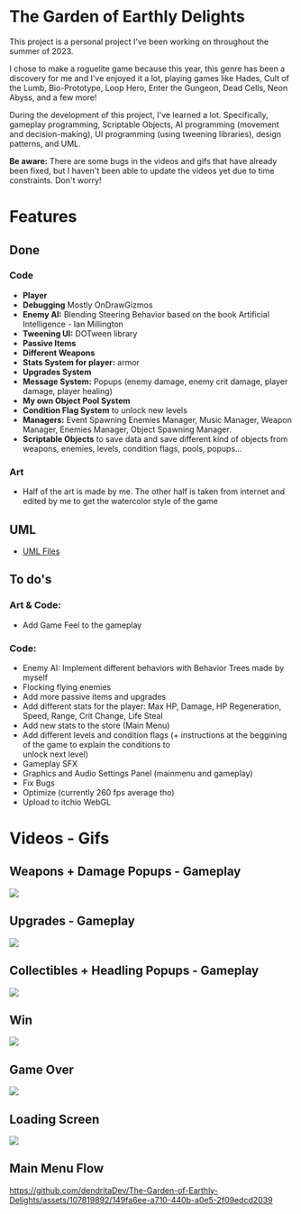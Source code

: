 # The Garden of Earthly Delights
This project is a personal project I've been working on throughout the summer of 2023.

I chose to make a roguelite game because this year, this genre has been a discovery for me and I've enjoyed it a lot, playing games like Hades, Cult of the Lumb, Bio-Prototype, Loop Hero, Enter the Gungeon, Dead Cells, Neon Abyss, and a few more!

During the development of this project, I've learned a lot. Specifically, gameplay programming, Scriptable Objects, AI programming (movement and decision-making), UI programming (using tweening libraries), design patterns, and UML.

**Be aware:** There are some bugs in the videos and gifs that have already been fixed, but I haven't been able to update the videos yet due to time constraints. Don't worry!

# Features
## Done
### Code
 - **Player**
 - **Debugging** Mostly OnDrawGizmos 
 - **Enemy AI:** Blending Steering Behavior based on the book Artificial Intelligence - Ian Millington
 - **Tweening UI:** DOTween library
 - **Passive Items**
 - **Different Weapons**
 - **Stats System for player:** armor
 - **Upgrades System**
 - **Message System:** Popups (enemy damage, enemy crit damage, player damage, player healing)
 - **My own Object Pool System**
 - **Condition Flag System** to unlock new levels
 - **Managers:** Event Spawning Enemies Manager, Music Manager, Weapon Manager, Enemies Manager, Object Spawning Manager.
 - **Scriptable Objects** to save data and save different kind of objects from weapons, enemies, levels, condition flags,
   pools, popups...

### Art
  - Half of the art is made by me. The other half is taken from internet and edited by me to get the watercolor style of       the game

## UML
  - [UML Files](https://drive.google.com/drive/folders/16DbW0m3QNyMtEOaptFkmP0oJ878A7_4L?usp=sharing)

## To do's
### Art & Code:
  - Add Game Feel to the gameplay
    
### Code:
  - Enemy AI: Implement different behaviors with Behavior Trees made by myself
  - Flocking flying enemies
  - Add more passive items and upgrades
  - Add different stats for the player: Max HP, Damage, HP Regeneration, Speed, Range, Crit Change, Life Steal
  - Add new stats to the store (Main Menu)
  - Add different levels and condition flags (+ instructions at the beggining of the game to explain the conditions to    
    unlock next level)
  - Gameplay SFX
  - Graphics and Audio Settings Panel (mainmenu and gameplay)
  - Fix Bugs
  - Optimize (currently 260 fps average tho)
  - Upload to itchio WebGL

# Videos - Gifs
## Weapons + Damage Popups - Gameplay
![](https://github.com/dendritaDev/The-Garden-of-Earthly-Delights/blob/main/Weapons.gif)

## Upgrades - Gameplay
![](https://github.com/dendritaDev/The-Garden-of-Earthly-Delights/blob/main/Upgrades.gif)

## Collectibles + Headling Popups - Gameplay
![](https://github.com/dendritaDev/The-Garden-of-Earthly-Delights/blob/main/Collectibles.gif)

## Win
![](https://github.com/dendritaDev/The-Garden-of-Earthly-Delights/blob/main/Win.gif)

## Game Over
![](https://github.com/dendritaDev/The-Garden-of-Earthly-Delights/blob/main/Game%20Over.gif)

## Loading Screen
![](https://github.com/dendritaDev/The-Garden-of-Earthly-Delights/blob/main/Loading%20Screen.gif)

## Main Menu Flow
https://github.com/dendritaDev/The-Garden-of-Earthly-Delights/assets/107819892/149fa6ee-a710-440b-a0e5-2f09edcd2039



